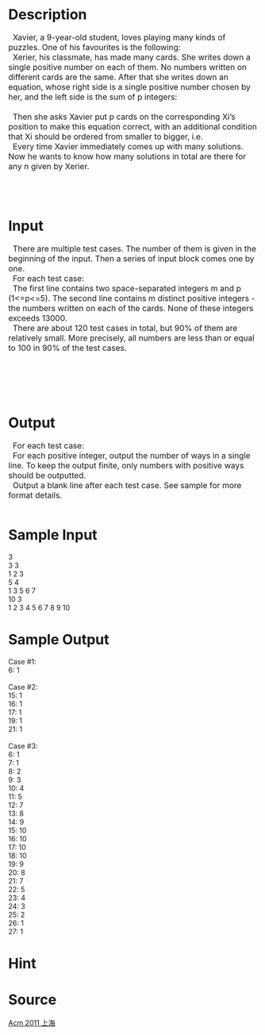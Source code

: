 
# Description

<div class="content"><div class="panel_content"><span style="font-size: medium">  Xavier, a 9-year-old student, loves playing many kinds of puzzles. One of his favourites is the following:<br/>
  Xerier, his classmate, has made many cards. She writes down a single positive number on each of them. No numbers written on different cards are the same. After that she writes down an equation, whose right side is a single positive number chosen by her, and the left side is the sum of p integers:<br/>
<br/>
  Then she asks Xavier put p cards on the corresponding Xi’s position to make this equation correct, with an additional condition that Xi should be ordered from smaller to bigger, i.e.<br/>
  Every time Xavier immediately comes up with many solutions. Now he wants to know how many solutions in total are there for any n given by Xerier.<br/>
</span></div>
<div class="panel_bottom"><span style="font-size: medium"> </span></div>
<p><span style="font-size: medium"><br/>
</span></p></div>

# Input

<div class="content"><p><span style="font-size: medium">  There are multiple test cases. The number of them is given in the beginning of the input. Then a series of input block comes one by one.<br/>
  For each test case:<br/>
  The first line contains two space-separated integers m and p (1&lt;=p&lt;=5). The second line contains m distinct positive integers - the numbers written on each of the cards. None of these integers exceeds 13000.<br/>
  There are about 120 test cases in total, but 90% of them are relatively small. More precisely, all numbers are less than or equal to 100 in 90% of the test cases.<br/>
</span></p>
<div class="panel_bottom"><span style="font-size: medium"> </span></div>
<p><span style="font-size: medium"><br/>
</span> </p></div>

# Output

<div class="content"><div class="panel_content"><span style="font-size: medium">  For each test case:<br/>
  For each positive integer, output the number of ways in a single line. To keep the output finite, only numbers with positive ways should be outputted.<br/>
  Output a blank line after each test case. See sample for more format details.<br/>
</span></div>
<div class="panel_content">
<pre></pre>
</div></div>

# Sample Input

<div class="content"><span class="sampledata">3<br/>
3 3<br/>
1 2 3<br/>
5 4<br/>
1 3 5 6 7<br/>
10 3<br/>
1 2 3 4 5 6 7 8 9 10<br/>
</span></div>

# Sample Output

<div class="content"><span class="sampledata">Case #1:<br/>
6: 1<br/>
<br/>
Case #2:<br/>
15: 1<br/>
16: 1<br/>
17: 1<br/>
19: 1<br/>
21: 1<br/>
<br/>
Case #3:<br/>
6: 1<br/>
7: 1<br/>
8: 2<br/>
9: 3<br/>
10: 4<br/>
11: 5<br/>
12: 7<br/>
13: 8<br/>
14: 9<br/>
15: 10<br/>
16: 10<br/>
17: 10<br/>
18: 10<br/>
19: 9<br/>
20: 8<br/>
21: 7<br/>
22: 5<br/>
23: 4<br/>
24: 3<br/>
25: 2<br/>
26: 1<br/>
27: 1<br/>
</span></div>

# Hint

<div class="content"><p></p></div>

# Source

<div class="content"><p><a href="problemset.php?search=Acm 2011 上海">Acm 2011 上海</a></p></div>

